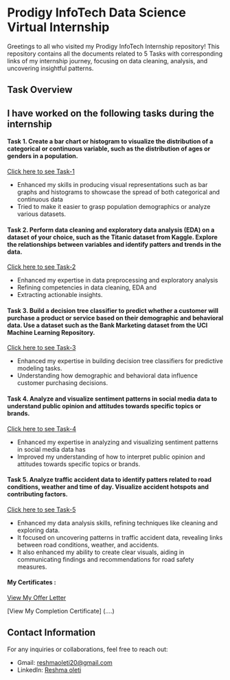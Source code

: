 # Prodigy InfoTech Data Science Virtual Internship

Greetings to all who visited my Prodigy InfoTech Internship repository! This repository contains all the documents related to 5 Tasks with corresponding links of my internship journey, focusing on data cleaning, analysis, and uncovering insightful patterns.

## Task Overview

## I have worked on the following tasks during the internship
#### Task 1. Create a bar chart or histogram to visualize the distribution of a categorical or continuous variable, such as the distribution of ages or genders in a population.
 [Click here to see Task-1](https://github.com/reshmaoleti/Prodigy-InfoTech-Data-Science-Internship---All-Tasks/tree/main/Prodigy%20InfoTech%20Data%20Science%20Internship%20All%20Tasks/PRODIGY_DS_01)
- Enhanced my skills in producing visual representations such as bar graphs and histograms to showcase the spread of both categorical and continuous data
- Tried to make it easier to grasp population demographics or analyze various datasets.


#### Task 2. Perform data cleaning and exploratory data analysis (EDA) on a dataset of your choice, such as the Titanic dataset from Kaggle. Explore the relationships between variables and identify patters and trends in the data.
 [Click here to see Task-2](https://github.com/reshmaoleti/Prodigy-InfoTech-Data-Science-Internship---All-Tasks/tree/main/Prodigy%20InfoTech%20Data%20Science%20Internship%20All%20Tasks/PRODIGY_DS_02)
- Enhanced my expertise in data preprocessing and exploratory analysis 
- Refining competencies in data cleaning, EDA and
- Extracting actionable insights.


#### Task 3. Build a decision tree classifier to predict whether a customer will purchase a product or service based on their demographic and behavioral data. Use a dataset such as the Bank Marketing dataset from the UCI Machine Learning Repository.
 [Click here to see Task-3](https://github.com/reshmaoleti/Prodigy-InfoTech-Data-Science-Internship---All-Tasks/tree/main/Prodigy%20InfoTech%20Data%20Science%20Internship%20All%20Tasks/PRODIGY_DS_03)
- Enhanced my expertise in building decision tree classifiers for predictive modeling tasks.
- Understanding how demographic and behavioral data influence customer purchasing decisions.


#### Task 4. Analyze and visualize sentiment patterns in social media data to understand public opinion and attitudes towards specific topics or brands.
 [Click here to see Task-4](https://github.com/reshmaoleti/Prodigy-InfoTech-Data-Science-Internship---All-Tasks/tree/main/Prodigy%20InfoTech%20Data%20Science%20Internship%20All%20Tasks/PRODIGY_DS_04)
- Enhanced my expertise in analyzing and visualizing sentiment patterns in social media data has 
- Improved my understanding of how to interpret public opinion and attitudes towards specific topics or brands.

#### Task 5. Analyze traffic accident data to identify patters related to road conditions, weather and time of day. Visualize accident hotspots and contributing factors.
 [Click here to see Task-5](https://github.com/reshmaoleti/Prodigy-InfoTech-Data-Science-Internship---All-Tasks/tree/main/Prodigy%20InfoTech%20Data%20Science%20Internship%20All%20Tasks/PRODIGY_DS_05)
- Enhanced my data analysis skills, refining techniques like cleaning and exploring data. 
- It focused on uncovering patterns in traffic accident data, revealing links between road conditions, weather, and accidents. 
- It also enhanced my ability to create clear visuals, aiding in communicating findings and recommendations for road safety measures.


#### My Certificates :
 [View My Offer Letter](https://github.com/reshmaoleti/Prodigy-InfoTech-Data-Science-Internship---All-Tasks/blob/main/Prodigy%20InfoTech%20Data%20Science%20Internship%20All%20Tasks/Offer%20Letter.pdf)

[View My Completion Certificate] (....)

## Contact Information

For any inquiries or collaborations, feel free to reach out:

- Gmail: [reshmaoleti20@gmail.com](mailto:reshmaoleti20@gmail.com)
- LinkedIn: [Reshma oleti](https://www.linkedin.com/in/reshmaoleti/)

